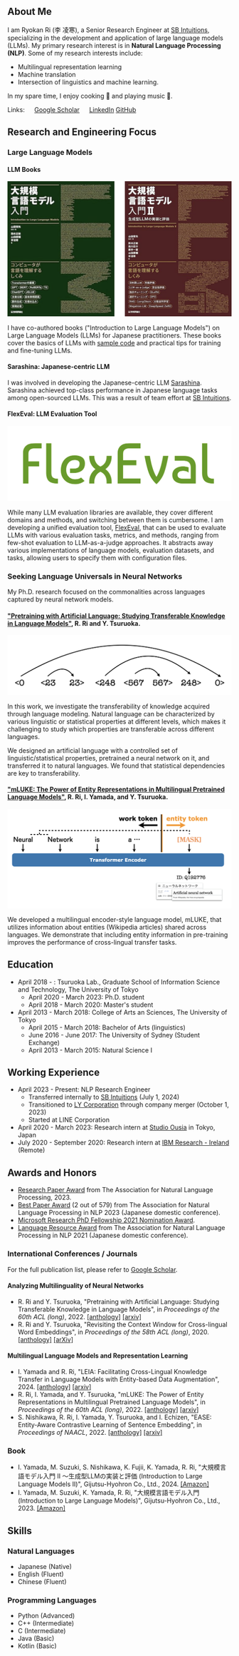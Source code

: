 ## About Me

I am Ryokan Ri (李 凌寒), a Senior Research Engineer at [SB Intuitions](https://www.sbintuitions.co.jp/), specializing in the development and application of large language models (LLMs).
My primary research interest is in **Natural Language Processing (NLP)**.
Some of my research interests include:

- Multilingual representation learning
- Machine translation
- Intersection of linguistics and machine learning.

In my spare time, I enjoy cooking 🍳 and playing music 🎸.

Links: &emsp;
[Google Scholar](https://scholar.google.co.jp/citations?user=z9is5FAAAAAJ) &emsp;
[LinkedIn](https://www.linkedin.com/in/ryokan-ri-b970a7250/)
[GitHub](https://github.com/ryokan0123)


## Research and Engineering Focus

### Large Language Models

#### LLM Books

![llm-book](assets/llm-book-1-2.png)

I have co-authored books ("Introduction to Large Language Models") on Large Language Models (LLMs) for Japanese practitioners.
These books cover the basics of LLMs with [sample code](https://github.com/ghmagazine/llm-book) and practical tips for training and fine-tuning LLMs.

#### Sarashina: Japanese-centric LLM
I was involved in developing the Japanese-centric LLM [Sarashina](https://huggingface.co/collections/sbintuitions/sarashina-6680c6d6ab37b94428ca83fb).
Sarashina achieved top-class performance in Japanese language tasks among open-sourced LLMs.
This was a result of team effort at [SB Intuitions](https://www.sbintuitions.co.jp/).

#### FlexEval: LLM Evaluation Tool

![FlexEval](assets/flexeval.png)

While many LLM evaluation libraries are available, they cover different domains and methods, and switching between them is cumbersome.
I am developing a unified evaluation tool, [FlexEval](https://github.com/sbintuitions/flexeval), that can be used to evaluate LLMs with various evaluation tasks, metrics, and methods, ranging from few-shot evaluation to LLM-as-a-judge approaches.
It abstracts away various implementations of language models, evaluation datasets, and tasks, allowing users to specify them with configuration files.

### Seeking Language Universals in Neural Networks

My Ph.D. research focused on the commonalities across languages captured by neural network models.

#### ["Pretraining with Artificial Language: Studying Transferable Knowledge in Language Models"](https://aclanthology.org/2022.acl-long.504/), R. Ri and Y. Tsuruoka.

![artificial_language](assets/artificial_language.png)

In this work, we investigate the transferability of knowledge acquired through language modeling.
Natural language can be characterized by various linguistic or statistical properties at different levels, which makes it challenging to study which properties are transferable across different languages.

We designed an artificial language with a controlled set of linguistic/statistical properties, pretrained a neural network on it, and transferred it to natural languages.
We found that statistical dependencies are key to transferability.

#### ["mLUKE: The Power of Entity Representations in Multilingual Pretrained Language Models"](https://aclanthology.org/2022.acl-long.505/), R. Ri, I. Yamada, and Y. Tsuruoka.

![mLUKE](assets/mLUKE.png)

We developed a multilingual encoder-style language model, mLUKE, that utilizes information about entities (Wikipedia articles) shared across languages.
We demonstrate that including entity information in pre-training improves the performance of cross-lingual transfer tasks.

## Education

- April 2018 - : Tsuruoka Lab., Graduate School of Information Science and Technology, The University of Tokyo
  - April 2020 - March 2023: Ph.D. student
  - April 2018 - March 2020: Master's student
- April 2013 - March 2018: College of Arts an Sciences, The University of Tokyo
  - April 2015 - March 2018: Bachelor of Arts (linguistics)
  - June 2016 - June 2017: The University of Sydney (Student Exchange)
  - April 2013 - March 2015: Natural Science Ⅰ

## Working Experience

- April 2023 - Present: NLP Research Engineer
  - Transferred internally to [SB Intuitions](https://www.sbintuitions.co.jp/) (July 1, 2024)
  - Transitioned to [LY Corporation](https://www.lycorp.co.jp/en/) through company merger (October 1, 2023)
  - Started at LINE Corporation
- April 2020 - March 2023: Research intern at [Studio Ousia](https://www.ousia.jp/en/) in Tokyo, Japan
- July 2020 - September 2020: Research intern at [IBM Research - Ireland](https://www.research.ibm.com/labs/ireland/) (Remote)

## Awards and Honors
- [Research Paper Award](https://www.anlp.jp/award/ronbun.html) from The Association for Natural Language Processing, 2023.
- [Best Paper Award](https://www.anlp.jp/nlp2023/award.html) (2 out of 579) from The Association for Natural Language Processing in NLP 2023 (Japanese domestic conference).
- [Microsoft Research PhD Fellowship 2021 Nomination Award](https://www.microsoft.com/en-us/research/lab/microsoft-research-asia/articles/eleven-phd-students-are-awarded-the-2021-microsoft-research-asia-fellowship-award/).
- [Language Resource Award](https://www.anlp.jp/nlp2021/award.html) from The Association for Natural Language Processing in NLP 2021 (Japanese domestic conference).

### International Conferences / Journals

For the full publication list, please refer to [Google Scholar](https://scholar.google.co.jp/citations?user=z9is5FAAAAAJ).

#### Analyzing Multilinguality of Neural Networks

- R. Ri and Y. Tsuruoka, "Pretraining with Artificial Language: Studying Transferable Knowledge in Language Models", in *Proceedings of the 60th ACL (long)*, 2022. [[anthology]](https://aclanthology.org/2022.acl-long.504/) [[arxiv]](https://arxiv.org/abs/2203.10326/)
- R. Ri and Y. Tsuruoka, "Revisiting the Context Window for Cross-lingual Word Embeddings", in *Proceedings of the 58th ACL (long)*, 2020. [[anthology]](https://www.aclweb.org/anthology/2020.acl-main.94/) [[arXiv]](https://arxiv.org/abs/2004.10813)

#### Multilingual Language Models and Representation Learning
- I. Yamada and R. Ri, "LEIA: Facilitating Cross-Lingual Knowledge Transfer in Language Models with Entity-based Data Augmentation", 2024. [[anthology]](https://aclanthology.org/2024.findings-acl.419/) [[arxiv]](https://arxiv.org/abs/2402.11485)
- R. Ri, I. Yamada, and Y. Tsuruoka, "mLUKE: The Power of Entity Representations in Multilingual Pretrained Language Models", in *Proceedings of the 60th ACL (long)*, 2022. [[anthology]](https://aclanthology.org/2022.acl-long.505/) [[arxiv]](https://arxiv.org/abs/2110.08151/)
- S. Nishikawa, R. Ri, I. Yamada, Y. Tsuruoka, and I. Echizen, "EASE: Entity-Aware Contrastive Learning of Sentence Embedding", in *Proceedings of NAACL*, 2022. [[anthology]](https://aclanthology.org/2022.naacl-main.284/) [[arxiv]](https://arxiv.org/abs/2205.04260/)


### Book
- I. Yamada, M. Suzuki, S. Nishikawa, K. Fujii, K. Yamada, R. Ri, "大規模言語モデル入門 Ⅱ 〜生成型LLMの実装と評価 (Introduction to Large Language Models Ⅱ)", Gijutsu-Hyohron Co., Ltd., 2024. [[Amazon]](https://www.amazon.co.jp/dp/4297143933/ref=sspa_dk_detail_1?psc=1&pd_rd_i=4297143933&pd_rd_w=h8KH7&content-id=amzn1.sym.f293be60-50b7-49bc-95e8-931faf86ed1e&pf_rd_p=f293be60-50b7-49bc-95e8-931faf86ed1e&pf_rd_r=SP1AVY6CYPY4V1Z3WTHN&pd_rd_wg=dNEks&pd_rd_r=d42570e4-198a-49d8-a9bb-ee756db737f5&s=books&sp_csd=d2lkZ2V0TmFtZT1zcF9kZXRhaWw)
- I. Yamada, M. Suzuki, K. Yamada, R. Ri, "大規模言語モデル入門 (Introduction to Large Language Models)", Gijutsu-Hyohron Co., Ltd., 2023. [[Amazon]](https://www.amazon.co.jp/dp/4297136333?ref_=cm_sw_r_cp_ud_dp_V5GSQQDC95V10924G94S)

## Skills

### Natural Languages
- Japanese (Native)
- English (Fluent)
- Chinese (Fluent)

### Programming Languages
- Python (Advanced)
- C++ (Intermediate)
- C (Intermediate)
- Java (Basic)
- Kotlin (Basic)
